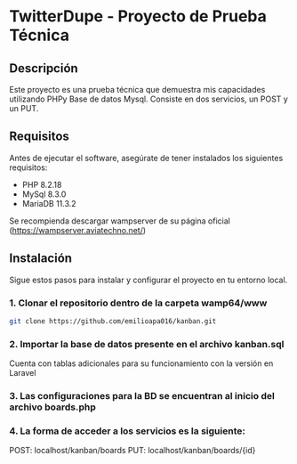 # TwitterDupe - Proyecto de Prueba Técnica

## Descripción

Este proyecto es una prueba técnica que demuestra mis capacidades utilizando PHPy Base de datos Mysql. Consiste en dos servicios, un POST y un PUT.

## Requisitos

Antes de ejecutar el software, asegúrate de tener instalados los siguientes requisitos:

- PHP 8.2.18
- MySql 8.3.0
- MariaDB 11.3.2

Se recompienda descargar wampserver de su página oficial (https://wampserver.aviatechno.net/)

## Instalación

Sigue estos pasos para instalar y configurar el proyecto en tu entorno local.

### 1. Clonar el repositorio dentro de la carpeta wamp64/www

```bash
git clone https://github.com/emilioapa016/kanban.git
```
### 2. Importar la base de datos presente en el archivo kanban.sql

Cuenta con tablas adicionales para su funcionamiento con la versión en Laravel

### 3. Las configuraciones para la BD se encuentran al inicio del archivo boards.php

### 4. La forma de acceder a los servicios es la siguiente:

POST: localhost/kanban/boards
PUT: localhost/kanban/boards/{id}